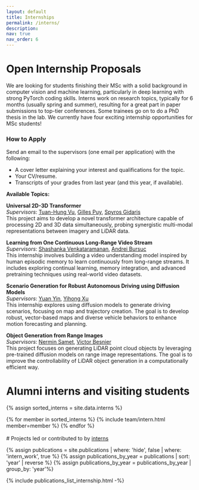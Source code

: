 ```yaml
---
layout: default
title: Internships
permalink: /interns/
description: 
nav: true
nav_order: 6
---
```


# Open Internship Proposals

We are looking for students finishing their MSc with a solid background in computer vision and machine learning, particularly in deep learning with strong PyTorch coding skills.
Interns work on research topics, typically for 6 months (usually spring and summer), resulting for a great part in paper submissions to top-tier conferences. Some trainees go on to do a PhD thesis in the lab.
We currently have four exciting internship opportunities for MSc students!  

### How to Apply  
Send an email to the supervisors (one email per application) with the following:  
- A cover letter explaining your interest and qualifications for the topic.  
- Your CV/resume.  
- Transcripts of your grades from last year (and this year, if available).  

**Available Topics:**  

**Universal 2D-3D Transformer**  
*Supervisors*: [Tuan-Hung Vu](mailto:tuan-hung.vu@valeo.com), [Gilles Puy](mailto:gilles.puy@valeo.com), [Spyros Gidaris](mailto:spyros.gidaris@valeo.com)  
This project aims to develop a novel transformer architecture capable of processing 2D and 3D data simultaneously, probing synergistic multi-modal representations between imagery and LiDAR data.  

**Learning from One Continuous Long-Range Video Stream**  
*Supervisors*: [Shashanka Venkataramanan](mailto:shashanka.venkataramanan@valeo.com), [Andrei Bursuc](mailto:andrei.bursuc@valeo.com)  
This internship involves building a video understanding model inspired by human episodic memory to learn continuously from long-range streams. It includes exploring continual learning, memory integration, and advanced pretraining techniques using real-world video datasets.  

**Scenario Generation for Robust Autonomous Driving using Diffusion Models**  
*Supervisors*: [Yuan Yin](mailto:yuan.yin@valeo.com), [Yihong Xu](mailto:yihong.xu@valeo.com)  
This internship explores using diffusion models to generate driving scenarios, focusing on map and trajectory creation. The goal is to develop robust, vector-based maps and diverse vehicle behaviors to enhance motion forecasting and planning.  

**Object Generation from Range Images**  
*Supervisors*: [Nermin Samet](mailto:nermin.samet@valeo.com), [Victor Besnier](mailto:victor.besnier@valeo.com)  
This project focuses on generating LiDAR point cloud objects by leveraging pre-trained diffusion models on range image representations. The goal is to improve the controllability of LiDAR object generation in a computationally efficient way.  


# Alumni interns and visiting students

{% assign sorted_interns = site.data.interns %}

<div class="team alumni">
{% for member in sorted_interns %}
  {% include team/intern.html member=member %}
{% endfor %}
</div>

<br>
# Projects led or contributed to by <u>interns</u>

{% assign publications = site.publications | where: 'hide', false | where: 'intern_work', true %}
{% assign publications_by_year = publications |  sort: 'year' |  reverse %}
{% assign publications_by_year = publications_by_year | group_by: 'year'%}

{% include publications_list_internship.html -%}

